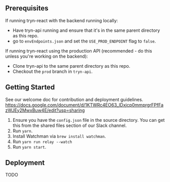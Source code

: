## Prerequisites

If running tryn-react with the backend running locally:
- Have tryn-api running and ensure that it's in the same parent directory as this repo.
- go to `envEndpoints.json` and set the `USE_PROD_ENDPOINT` flag to `false`.

If running tryn-react using the production API (recommended - do this unless you're working on the backend):
- Clone tryn-api to the same parent directory as this repo.
- Checkout the `prod` branch in `tryn-api`.

## Getting Started

See our welcome doc for contribution and deployment guidelines.
https://docs.google.com/document/d/1KTWRc4EO63_lDxjcp0mmprgrFPfFazWJEy2MwxBuw4E/edit?usp=sharing

1. Ensure you have the `config.json` file in the source directory. You can get this from the shared files section of our Slack channel.
2. Run `yarn`.
3. Install Watchman via `brew install watchman`.
4. Run `yarn run relay --watch`
5. Run `yarn start`.

## Deployment

TODO
